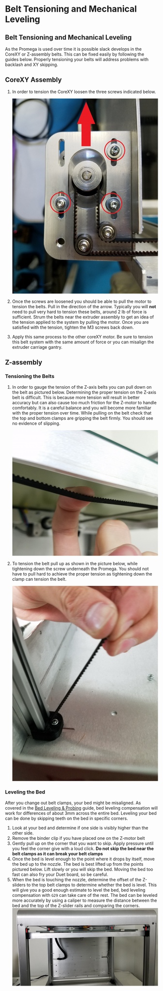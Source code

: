 # Belt Tensioning and Mechanical Leveling

## Belt Tensioning and Mechanical Leveling

As the Promega is used over time it is possible slack develops in the CoreXY or Z-assembly belts. This can be fixed easily by following the guides below. Properly tensioning your belts will address problems with backlash and XY skipping.

## CoreXY Assembly

1. In order to tension the CoreXY loosen the three screws indicated below.

   ![CoreXY Tensioning](../.gitbook/assets/gallery/2018-06-Jun/scaled-840-0/fw2DCeDS663UsIRN-tensioningcorexy.jpg)

2. Once the screws are loosened you should be able to pull the motor to tension the belts. Pull in the direction of the arrow. Typically you will **not** need to pull very hard to tension these belts, around 2 lb of force is sufficient. Strum the belts near the extruder assembly to get an idea of the tension applied to the system by pulling the motor. Once you are satisfied with the tension, tighten the M3 screws back down.
3. Apply this same process to the other coreXY motor. Be sure to tension this belt system with the same amount of force or you can misalign the extruder carriage gantry.

## Z-assembly

### Tensioning the Belts

1. In order to gauge the tension of the Z-axis belts you can pull down on the belt as pictured below. Determining the proper tension on the Z-axis belt is difficult. This is because more tension will result in better accuracy but can also cause too much friction for the Z-motor to handle comfortably. It is a careful balance and you will become more familiar with the proper tension over time. While pulling on the belt check that the top and bottom clamps are gripping the belt firmly. You should see no evidence of slipping.

   ![Gauging the Z-assembly Tension](../.gitbook/assets/gallery/2018-06-Jun/scaled-840-0/W94X14FanYl02dp2-Belttension.jpg)

2. To tension the belt pull up as shown in the picture below, while tightening down the screw underneath the Promega. You should not have to pull hard to achieve the proper tension as tightening down the clamp can tension the belt.

   ![Tensioning the Z-assembly](../.gitbook/assets/gallery/2018-06-Jun/scaled-840-0/xg91HFq6NPl3oF53-tensioningthebelt.jpg)

### Leveling the Bed

After you change out belt clamps, your bed might be misaligned. As covered in the [Bed Leveling & Probing](http://promega.printm3d.com/books/user-manual/page/bed-leveling-probing) guide, bed leveling compensation will work for differences of about 3mm across the entire bed. Leveling your bed can be done by skipping teeth on the bed in specific corners.

1. Look at your bed and determine if one side is visibly higher than the other side.
2. Remove the binder clip if you have placed one on the Z-motor belt
3. Gently pull up on the corner that you want to skip. Apply pressure until you feel the corner give with a loud click. **Do not skip the bed near the belt clamps as it can break your belt clamps**
4. Once the bed is level enough to the point where it drops by itself, move the bed up to the nozzle. The bed is best lifted up from the points pictured below. Lift slowly or you will skip the bed. Moving the bed too fast can also fry your Duet board, so be careful.
5. When the bed is touching the nozzle, determine the offset of the Z-sliders to the top belt clamps to determine whether the bed is level. This will give you a good enough estimate to level the bed, bed leveling compensation with `G29` can take care of the rest. The bed can be leveled more accurately by using a caliper to measure the distance between the bed and the top of the Z-slider rails and comparing the corners. ![ZVLNWJ7ERVNSrBPG-distancebedcorners.jpg](../.gitbook/assets/gallery/2018-06-Jun/scaled-840-0/ZVLNWJ7ERVNSrBPG-distancebedcorners.jpg)


